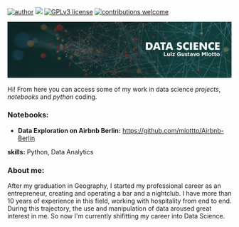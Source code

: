[![author](https://img.shields.io/badge/author-miottto-red.svg)](https://www.linkedin.com/in/carlosfab) [![](https://img.shields.io/badge/python-3.11+-blue.svg)](https://www.python.org/downloads/release/python-365/) [![GPLv3 license](https://img.shields.io/badge/License-GPLv3-blue.svg)](http://perso.crans.org/besson/LICENSE.html) [![contributions welcome](https://img.shields.io/badge/contributions-welcome-brightgreen.svg?style=flat)](https://github.com/miottto/Portfolio/issues)


</p>

<p align="center">
  <img src="banner.jpg" >
</p>

Hi! From here you can access some of my work in data science *projects*, *notebooks* and *python* coding. 

### Notebooks:

* **Data Exploration on Airbnb Berlin:** https://github.com/miottto/Airbnb-Berlin



**skills:** Python, Data Analytics

### About me:

After my graduation in Geography, I started my professional career as an entrepreneur, creating and operating a bar and a nightclub. I have more than 10 years of experience in this field, working with hospitality from end to end. During this trajectory, the use and manipulation of data aroused great interest in me. So now I'm currently shifitting my career into Data Science.






